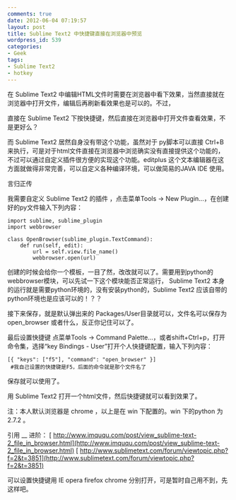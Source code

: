 ```yaml
---
comments: true
date: 2012-06-04 07:19:57
layout: post
title: Sublime Text2 中快捷键直接在浏览器中预览
wordpress_id: 539
categories:
- Geek
tags:
- Sublime Text2
- hotkey
---
```


在 Sublime Text2 中编辑HTML文件时需要在浏览器中看下效果，当然直接就在浏览器中打开文件，编辑后再刷新看效果也是可以的。不过，

直接在 Sublime Text2 下按快捷键，然后直接在浏览器中打开文件查看效果，不是更好么？

而 Sublime Text2 居然自身没有带这个功能，虽然对于 py脚本可以直接 Ctrl+B 来执行，可是对于html文件直接在浏览器中浏览确实没有直接提供这个功能的，不过可以通过自定义插件很方便的实现这个功能。editplus 这个文本编辑器在这方面就做得非常完善，可以自定义各种编译环境，可以做简易的JAVA IDE 使用。

言归正传



我需要自定义 Sublime Text2 的插件 ，点击菜单Tools -> New Plugin...，在创建好的py文件输入下列内容：

    
    
    import sublime, sublime_plugin
    import webbrowser
    
    class OpenBrowser(sublime_plugin.TextCommand):
        def run(self, edit):
            url = self.view.file_name()
            webbrowser.open(url)
    


创建的时候会给你一个模板，一目了然，改改就可以了。需要用到python的webbrowser模块，可以先试一下这个模块能否正常运行， Sublime Text2 本身的运行就是需要python环境的，没有安装python的，Sublime Text2 应该自带的python环境也是应该可以的！？？

接下来保存，就是默认弹出来的 Packages/User目录就可以，文件名可以保存为 open_browser 或者什么，反正你记住可以了。

最后设置快捷键
点菜单Tools -> Command Palette...，或者shift+Ctrl+p，打开命令集，选择“key Bindings - User”打开个人快捷键配置，输入下列内容：

    
    [{ "keys": ["f5"], "command": "open_browser" }]
     #我自己设置的快捷键是F5，后面的命令就是那个文件名了


保存就可以使用了。

用 Sublime Text2 打开一个html文件，然后快捷键就可以看到效果了。

注：本人默认浏览器是 chrome ，以上是在 win 下配置的。win 下的python 为2.7.2 。

引用 __ 进阶：
[ http://www.imququ.com/post/view_sublime-text-2_file_in_browser.html](http://www.imququ.com/post/view_sublime-text-2_file_in_browser.html)
[ http://www.sublimetext.com/forum/viewtopic.php?f=2&t=3851](http://www.sublimetext.com/forum/viewtopic.php?f=2&t=3851)

可以设置快捷键用 IE opera firefox chrome 分别打开，可是暂时自己用不到，先这样吧。
